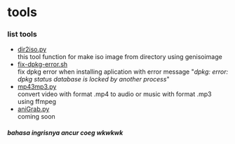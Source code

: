 # tools
### list tools
+ [dir2iso.py](https://github.com/nabil48/tools/blob/master/dir2iso.py)  
    this tool function for make iso image from directory using genisoimage
+ [fix-dpkg-error.sh](https://github.com/nabil48/tools/blob/master/fix-dpkg-error.sh)  
    fix dpkg error when installing aplication with error message "*dpkg: error: dpkg status database is locked by another process*"
+ [mp43mp3.py](https://github.com/nabil48/tools/blob/master/mp42mp3.py)  
    convert video with format .mp4 to audio or music with format .mp3 using ffmpeg
+ [aniGrab.py](https://github.com/nabil48/tools/blob/master/aniGrab.py)  
    coming soon
##### bahasa ingrisnya ancur coeg wkwkwk